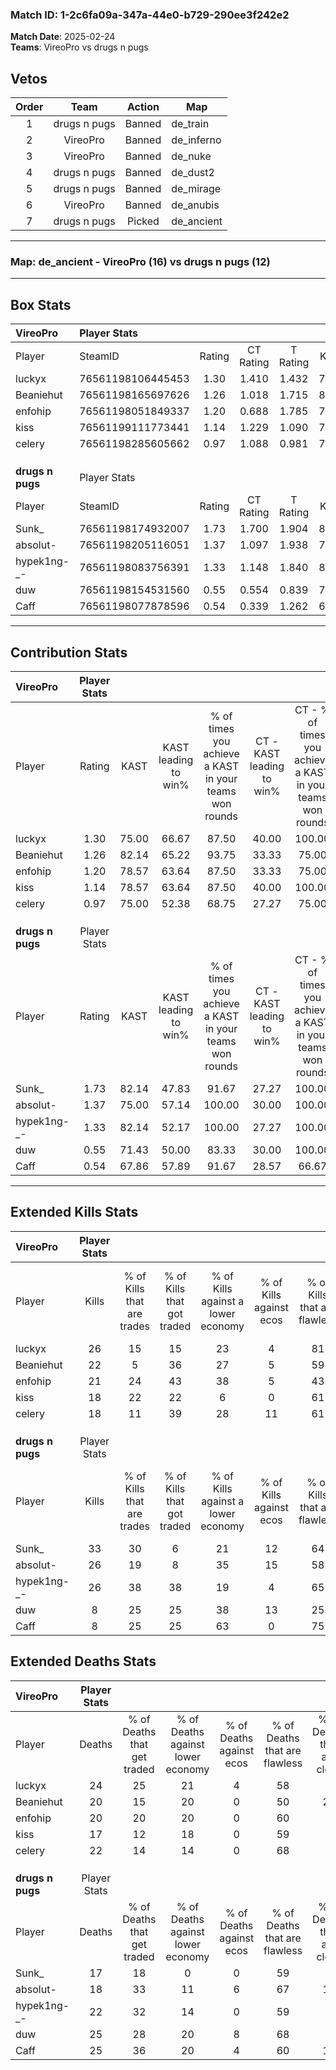 ### Match ID: 1-2c6fa09a-347a-44e0-b729-290ee3f242e2  
**Match Date**: 2025-02-24  
**Teams**: VireoPro vs drugs n pugs  

## Vetos  

| Order | Team | Action | Map |
| :---: | :--: | :----: | --- |
| 1 | drugs n pugs | Banned | de_train |
| 2 | VireoPro | Banned | de_inferno |
| 3 | VireoPro | Banned | de_nuke |
| 4 | drugs n pugs | Banned | de_dust2 |
| 5 | drugs n pugs | Banned | de_mirage |
| 6 | VireoPro | Banned | de_anubis |
| 7 | drugs n pugs | Picked | de_ancient |

---  

### **Map**: de_ancient - VireoPro (16) vs drugs n pugs (12)  
---  

## Box Stats  

| **VireoPro**     | Player Stats      |        |           |          |       |       |       |         |        |      |     |
| :- | :- | :-: | :-: | :-: | :-: | :-: | :-: | :-: | :-: | :-: | :-: |
| Player           | SteamID           | Rating | CT Rating | T Rating | KAST  |  ADR  | Kills | Assists | Deaths | K/D  | HS% |
| luckyx           | 76561198106445453 |  1.30  |   1.410   |  1.432   | 75.00 | 98.9  |  26   |    9    |   24   | 1.08 | 57  |
| Beaniehut        | 76561198165697626 |  1.26  |   1.018   |  1.715   | 82.14 | 87.6  |  22   |    6    |   20   | 1.10 | 54  |
| enfohip          | 76561198051849337 |  1.20  |   0.688   |  1.785   | 78.57 | 81.4  |  21   |   10    |   20   | 1.05 | 47  |
| kiss             | 76561199111773441 |  1.14  |   1.229   |  1.090   | 78.57 | 73.8  |  18   |    9    |   17   | 1.06 | 33  |
| celery           | 76561198285605662 |  0.97  |   1.088   |  0.981   | 75.00 | 63.5  |  18   |    6    |   22   | 0.82 | 50  |
|                  |                   |        |           |          |       |       |       |         |        |      |     |
|                  |                   |        |           |          |       |       |       |         |        |      |     |
|                  |                   |        |           |          |       |       |       |         |        |      |     |
| **drugs n pugs** | Player Stats      |        |           |          |       |       |       |         |        |      |     |
| Player           | SteamID           | Rating | CT Rating | T Rating | KAST  |  ADR  | Kills | Assists | Deaths | K/D  | HS% |
| Sunk_            | 76561198174932007 |  1.73  |   1.700   |  1.904   | 82.14 | 114.8 |  33   |    3    |   17   | 1.94 | 36  |
| absolut-         | 76561198205116051 |  1.37  |   1.097   |  1.938   | 75.00 | 86.8  |  26   |    6    |   18   | 1.44 | 53  |
| hypek1ng-_-      | 76561198083756391 |  1.33  |   1.148   |  1.840   | 82.14 | 83.6  |  26   |    6    |   22   | 1.18 | 42  |
| duw              | 76561198154531560 |  0.55  |   0.554   |  0.839   | 71.43 | 48.9  |   8   |   11    |   25   | 0.32 | 50  |
| Caff             | 76561198077878596 |  0.54  |   0.339   |  1.262   | 67.86 | 55.5  |   8   |   10    |   25   | 0.32 | 50  |
---  

## Contribution Stats  

| **VireoPro**     | Player Stats |       |                      |                                                        |                           |                                                             |                          |                                                            |
| :- | :-: | :-: | :-: | :-: | :-: | :-: | :-: | :-: |
| Player           |    Rating    | KAST  | KAST leading to win% | % of times you achieve a KAST in your teams won rounds | CT - KAST leading to win% | CT - % of times you achieve a KAST in your teams won rounds | T - KAST leading to win% | T - % of times you achieve a KAST in your teams won rounds |
| luckyx           |     1.30     | 75.00 |        66.67         |                         87.50                          |           40.00           |                           100.00                            |          90.91           |                           83.33                            |
| Beaniehut        |     1.26     | 82.14 |        65.22         |                         93.75                          |           33.33           |                            75.00                            |          85.71           |                           100.00                           |
| enfohip          |     1.20     | 78.57 |        63.64         |                         87.50                          |           33.33           |                            75.00                            |          84.62           |                           91.67                            |
| kiss             |     1.14     | 78.57 |        63.64         |                         87.50                          |           40.00           |                           100.00                            |          83.33           |                           83.33                            |
| celery           |     0.97     | 75.00 |        52.38         |                         68.75                          |           27.27           |                            75.00                            |          80.00           |                           66.67                            |
|                  |              |       |                      |                                                        |                           |                                                             |                          |                                                            |
|                  |              |       |                      |                                                        |                           |                                                             |                          |                                                            |
|                  |              |       |                      |                                                        |                           |                                                             |                          |                                                            |
| **drugs n pugs** | Player Stats |       |                      |                                                        |                           |                                                             |                          |                                                            |
| Player           |    Rating    | KAST  | KAST leading to win% | % of times you achieve a KAST in your teams won rounds | CT - KAST leading to win% | CT - % of times you achieve a KAST in your teams won rounds | T - KAST leading to win% | T - % of times you achieve a KAST in your teams won rounds |
| Sunk_            |     1.73     | 82.14 |        47.83         |                         91.67                          |           27.27           |                           100.00                            |          66.67           |                           88.89                            |
| absolut-         |     1.37     | 75.00 |        57.14         |                         100.00                         |           30.00           |                           100.00                            |          81.82           |                           100.00                           |
| hypek1ng-_-      |     1.33     | 82.14 |        52.17         |                         100.00                         |           27.27           |                           100.00                            |          75.00           |                           100.00                           |
| duw              |     0.55     | 71.43 |        50.00         |                         83.33                          |           30.00           |                           100.00                            |          70.00           |                           77.78                            |
| Caff             |     0.54     | 67.86 |        57.89         |                         91.67                          |           28.57           |                            66.67                            |          75.00           |                           100.00                           |
---  

## Extended Kills Stats  

| **VireoPro**     | Player Stats |                            |                            |                                    |                         |                              |                                 |                                       |                    |           |
| :- | :-: | :-: | :-: | :-: | :-: | :-: | :-: | :-: | :-: | :-: |
| Player           |    Kills     | % of Kills that are trades | % of Kills that got traded | % of Kills against a lower economy | % of Kills against ecos | % of Kills that are flawless | % of Kills that are close duels | % of Kills that are assisted by flash | Pistol Round Kills | AWP Kills |
| luckyx           |      26      |             15             |             15             |                 23                 |            4            |              81              |                0                |                   8                   |         1          |     0     |
| Beaniehut        |      22      |             5              |             36             |                 27                 |            5            |              59              |               14                |                   0                   |         0          |     1     |
| enfohip          |      21      |             24             |             43             |                 38                 |            5            |              43              |                5                |                   0                   |         2          |     0     |
| kiss             |      18      |             22             |             22             |                 6                  |            0            |              61              |               11                |                   0                   |         4          |     0     |
| celery           |      18      |             11             |             39             |                 28                 |           11            |              61              |               11                |                   6                   |         0          |     0     |
|                  |              |                            |                            |                                    |                         |                              |                                 |                                       |                    |           |
|                  |              |                            |                            |                                    |                         |                              |                                 |                                       |                    |           |
|                  |              |                            |                            |                                    |                         |                              |                                 |                                       |                    |           |
| **drugs n pugs** | Player Stats |                            |                            |                                    |                         |                              |                                 |                                       |                    |           |
| Player           |    Kills     | % of Kills that are trades | % of Kills that got traded | % of Kills against a lower economy | % of Kills against ecos | % of Kills that are flawless | % of Kills that are close duels | % of Kills that are assisted by flash | Pistol Round Kills | AWP Kills |
| Sunk_            |      33      |             30             |             6              |                 21                 |           12            |              64              |                3                |                   0                   |         3          |    10     |
| absolut-         |      26      |             19             |             8              |                 35                 |           15            |              58              |                4                |                   4                   |         3          |     2     |
| hypek1ng-_-      |      26      |             38             |             38             |                 19                 |            4            |              65              |                8                |                   8                   |         2          |     0     |
| duw              |      8       |             25             |             25             |                 38                 |           13            |              25              |               13                |                   0                   |         1          |     0     |
| Caff             |      8       |             25             |             25             |                 63                 |            0            |              75              |               13                |                   0                   |         1          |     0     |
## Extended Deaths Stats  

| **VireoPro**     | Player Stats |                             |                                   |                          |                               |                            |                           |               |
| :- | :-: | :-: | :-: | :-: | :-: | :-: | :-: | :-: |
| Player           |    Deaths    | % of Deaths that get traded | % of Deaths against lower economy | % of Deaths against ecos | % of Deaths that are flawless | % of Deaths that are close | % of Deaths while blinded | Deaths to AWP |
| luckyx           |      24      |             25              |                21                 |            4             |              58               |             4              |             0             |       3       |
| Beaniehut        |      20      |             15              |                20                 |            0             |              50               |             20             |            10             |       2       |
| enfohip          |      20      |             20              |                20                 |            0             |              60               |             5              |             0             |       2       |
| kiss             |      17      |             12              |                18                 |            0             |              59               |             6              |             0             |       2       |
| celery           |      22      |             14              |                14                 |            0             |              68               |             0              |             5             |       3       |
|                  |              |                             |                                   |                          |                               |                            |                           |               |
|                  |              |                             |                                   |                          |                               |                            |                           |               |
|                  |              |                             |                                   |                          |                               |                            |                           |               |
| **drugs n pugs** | Player Stats |                             |                                   |                          |                               |                            |                           |               |
| Player           |    Deaths    | % of Deaths that get traded | % of Deaths against lower economy | % of Deaths against ecos | % of Deaths that are flawless | % of Deaths that are close | % of Deaths while blinded | Deaths to AWP |
| Sunk_            |      17      |             18              |                 0                 |            0             |              59               |             6              |             0             |       0       |
| absolut-         |      18      |             33              |                11                 |            6             |              67               |             11             |             0             |       1       |
| hypek1ng-_-      |      22      |             32              |                14                 |            0             |              59               |             0              |             0             |       0       |
| duw              |      25      |             28              |                20                 |            8             |              68               |             4              |             8             |       0       |
| Caff             |      25      |             36              |                20                 |            4             |              60               |             12             |             4             |       0       |
